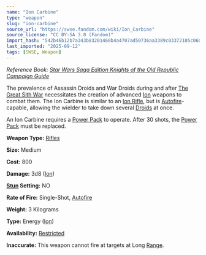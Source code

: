 ```yaml
---
name: "Ion Carbine"
type: "weapon"
slug: "ion-carbine"
source_url: "https://swse.fandom.com/wiki/Ion_Carbine"
source_license: "CC BY-SA 3.0 (Fandom)"
import_hash: "542b46b12b7a343b83201468b4a4707ad50736aa3389c03372105c060c9d24cc"
last_imported: "2025-09-12"
tags: [SWSE, Weapon]
---
```

*Reference Book: [Star Wars Saga Edition Knights of the Old Republic Campaign Guide](https://swse.fandom.com/wiki/Star_Wars_Saga_Edition_Knights_of_the_Old_Republic_Campaign_Guide)*

The prevalence of Assassin Droids and War Droids during and after [The Great Sith War](https://swse.fandom.com/wiki/The_Great_Sith_War) necessitates the creation of advanced [Ion](https://swse.fandom.com/wiki/Ion) weapons to combat them. The Ion Carbine is similar to an [Ion Rifle](https://swse.fandom.com/wiki/Ion_Rifle), but is [Autofire](https://swse.fandom.com/wiki/Autofire)-capable, allowing the wielder to take down several [Droids](https://swse.fandom.com/wiki/Droids) at once.

An Ion Carbine requires a [Power Pack](https://swse.fandom.com/wiki/Power_Pack) to operate. After 30 shots, the [Power Pack](https://swse.fandom.com/wiki/Power_Pack) must be replaced.

**Weapon Type:** [Rifles](https://swse.fandom.com/wiki/Rifles)

**Size:** Medium

**Cost:** 800

**Damage:** 3d8 ([Ion](https://swse.fandom.com/wiki/Ion))

**[Stun](https://swse.fandom.com/wiki/Stun) Setting:** NO

**Rate of Fire:** Single-Shot, [Autofire](https://swse.fandom.com/wiki/Autofire)

**Weight:** 3 Kilograms

**Type:** Energy ([Ion](https://swse.fandom.com/wiki/Ion))

**Availability:** [Restricted](https://swse.fandom.com/wiki/Restricted)

**Inaccurate:** This weapon cannot fire at targets at Long [Range](https://swse.fandom.com/wiki/Range).
